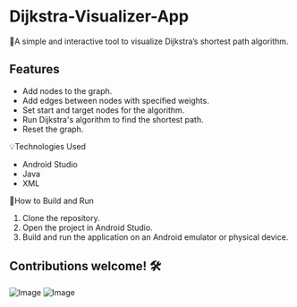 # Dijkstra-Visualizer-App
🚀A simple and interactive tool to visualize Dijkstra’s shortest path algorithm.  

## Features
- Add nodes to the graph.
- Add edges between nodes with specified weights.
- Set start and target nodes for the algorithm.
- Run Dijkstra's algorithm to find the shortest path.
- Reset the graph.

💡Technologies Used
- Android Studio
- Java
- XML

🎨How to Build and Run
1. Clone the repository.
2. Open the project in Android Studio.
3. Build and run the application on an Android emulator or physical device.
 
## Contributions welcome! 🛠️
![Image](https://github.com/user-attachments/assets/f1ad887f-7d01-4b2f-b99f-e2cdcb6c5323)
![Image](https://github.com/user-attachments/assets/eeb549ee-d2c6-4847-b44f-cd14ec602a8c)
